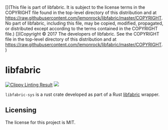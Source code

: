 [](This file is part of libfabric. It is subject to the license terms in the COPYRIGHT file found in the top-level directory of this distribution and at https://raw.githubusercontent.com/lemonrock/libfabric/master/COPYRIGHT. No part of libfabric, including this file, may be copied, modified, propagated, or distributed except according to the terms contained in the COPYRIGHT file.)
[](Copyright © 2017 The developers of libfabric. See the COPYRIGHT file in the top-level directory of this distribution and at https://raw.githubusercontent.com/lemonrock/libfabric/master/COPYRIGHT.)

# libfabric

[![Clippy Linting Result](https://clippy.bashy.io/github/lemonrock/libfabric/master/badge.svg?style=plastic)](https://clippy.bashy.io/github/lemonrock/libfabric/master/log) [![](https://img.shields.io/badge/Code%20Style-rustfmt-brightgreen.svg?style=plastic)](https://github.com/rust-lang-nursery/rustfmt#configuring-rustfmt)

`libfabric-sys` is a rust crate developed as part of a Rust [libfabric] wrapper.


## Licensing

The license for this project is MIT.

[libfabric]: https://github.com/lemonrock/libfabric "libfabric GitHub page"
